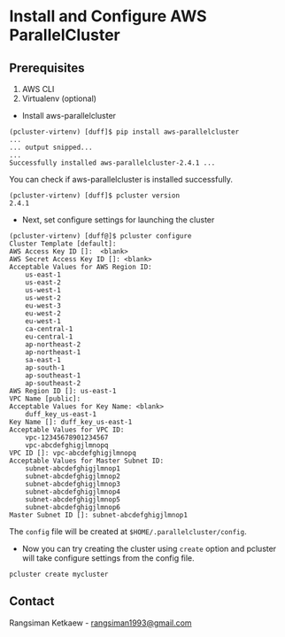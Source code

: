 # Install and Configure AWS ParallelCluster

## Prerequisites

1. AWS CLI
2. Virtualenv (optional)

- Install aws-parallelcluster

```
(pcluster-virtenv) [duff]$ pip install aws-parallelcluster
...
... output snipped...
...
Successfully installed aws-parallelcluster-2.4.1 ...
```

You can check if aws-parallelcluster is installed successfully.

```
(pcluster-virtenv) [duff]$ pcluster version
2.4.1
```

- Next, set configure settings for launching the cluster

```
(pcluster-virtenv) [duff@]$ pcluster configure
Cluster Template [default]:
AWS Access Key ID []:  <blank>
AWS Secret Access Key ID []: <blank>
Acceptable Values for AWS Region ID:
    us-east-1
    us-east-2
    us-west-1
    us-west-2
    eu-west-3
    eu-west-2
    eu-west-1
    ca-central-1
    eu-central-1
    ap-northeast-2
    ap-northeast-1
    sa-east-1
    ap-south-1
    ap-southeast-1
    ap-southeast-2
AWS Region ID []: us-east-1
VPC Name [public]:
Acceptable Values for Key Name: <blank>
    duff_key_us-east-1
Key Name []: duff_key_us-east-1
Acceptable Values for VPC ID:
    vpc-12345678901234567
    vpc-abcdefghigjlmnopq
VPC ID []: vpc-abcdefghigjlmnopq
Acceptable Values for Master Subnet ID:
    subnet-abcdefghigjlmnop1
    subnet-abcdefghigjlmnop2
    subnet-abcdefghigjlmnop3
    subnet-abcdefghigjlmnop4
    subnet-abcdefghigjlmnop5
    subnet-abcdefghigjlmnop6
Master Subnet ID []: subnet-abcdefghigjlmnop1
```

The `config` file will be created at `$HOME/.parallelcluster/config`.

- Now you can try creating the cluster using `create` option and pcluster will take configure settings from the config file.

```
pcluster create mycluster
```

## Contact

Rangsiman Ketkaew - rangsiman1993@gmail.com

